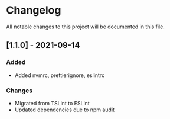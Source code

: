 # Changelog

All notable changes to this project will be documented in this file.

<!---
The format is based on [Keep a Changelog](http://keepachangelog.com/)
and this project adheres to [Semantic Versioning](http://semver.org/).
--->

<!--- Template for changes:
## [0.0.0] - YYYY-MM-DD
### Added
- Things you've added go here

### Changes
- Things you've changed go here
--->

## [1.1.0] - 2021-09-14

### Added

- Added nvmrc, prettierignore, eslintrc

### Changes

- Migrated from TSLint to ESLint
- Updated dependencies due to npm audit
